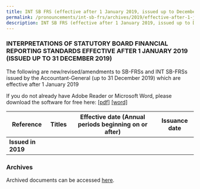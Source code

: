 ```yaml
---
title: INT SB FRS (effective after 1 January 2019, issued up to December 2019)
permalink: /pronouncements/int-sb-frs/archives/2019/effective-after-1-january-2019-issued-up-to-december-2019/
description: INT SB FRS (effective after 1 January 2019, issued up to December 2019)
---
```

### INTERPRETATIONS OF STATUTORY BOARD FINANCIAL REPORTING STANDARDS EFFECTIVE AFTER 1 JANUARY 2019 (ISSUED UP TO 31 DECEMBER 2019)

The following are new/revised/amendments to SB-FRSs and INT SB-FRSs issued by the Accountant-General (up to 31 December 2019) which are effective after 1 January 2019

If you do not already have Adobe Reader or Microsoft Word, please download the software for free here: [\[pdf\]](http://www.adobe.com/products/acrobat/readstep2.html) [\[word\]](http://www.microsoft.com/downloads/details.aspx?FamilyID=95e24c87-8732-48d5-8689-ab826e7b8fdf&DisplayLang=en)

| Reference | Titles | Effective date (Annual periods beginning on or after) | Issuance date |
| -------- | -------- | -------- | -------- |
| **Issued in 2019** |  |  |  |

### Archives 
Archived documents can be accessed [here](/pronouncements/interpretations-of-sb-frs/archives).